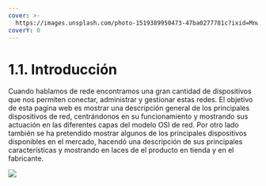 ```yaml
---
cover: >-
  https://images.unsplash.com/photo-1519389950473-47ba0277781c?ixid=MnwxMjA3fDB8MHxwaG90by1wYWdlfHx8fGVufDB8fHx8&ixlib=rb-1.2.1&auto=format&fit=crop&w=2970&q=80
coverY: 0
---
```


# 1.1. Introducción

Cuando hablamos de rede encontramos una gran cantidad de dispositivos que nos permiten conectar, administrar y gestionar estas redes. El objetivo de esta pagina web es mostrar una descripción general de los principales dispositivos de red, centrándonos en su funcionamiento y mostrando sus actuación en las diferentes capas del modelo OSI de red. Por otro lado también se ha pretendido mostrar algunos de los principales dispositivos disponibles en el mercado, hacendó una descripción de sus principales características y mostrando en laces de el producto en tienda y en el fabricante.

![](https://www.ordenadores-y-portatiles.com/wp-content/uploads/2020/09/Dispositivos-de-red-696x422.jpg)
